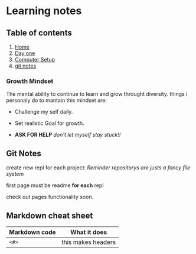 # Learning notes 

## Table of contents
1. [Home](README.md)
1. [Day one](markdown.md)
1. [Computer Setup](computer-setup.md)
1. [git notes](git-github.md)


### Growth Mindset
The mental ability to continue to learn and grow throught diversity.
things i personaly do to mantain this mindset are:
- Challenge my self daily.
+ Set realistic Goal for growth.
- **ASK FOR HELP** *don't let myself stay stuck!!*

## Git Notes
create new repl for each project:
*Reminder repositorys are justs a fancy file system*

first page must be readme **for each** repl

check out pages functionality soon.


## Markdown cheat sheet

Markdown code | What it does
--------------|-------------
`<#>` | this makes headers
